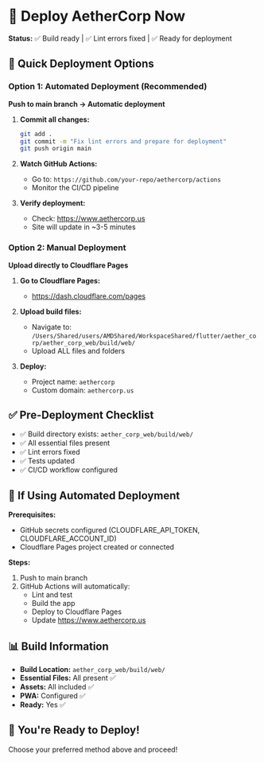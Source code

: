 # 🚀 Deploy AetherCorp Now

**Status:** ✅ Build ready | ✅ Lint errors fixed | ✅ Ready for deployment

## 🎯 **Quick Deployment Options**

### **Option 1: Automated Deployment (Recommended)**
**Push to main branch → Automatic deployment**

1. **Commit all changes:**
   ```bash
   git add .
   git commit -m "Fix lint errors and prepare for deployment"
   git push origin main
   ```

2. **Watch GitHub Actions:**
   - Go to: `https://github.com/your-repo/aethercorp/actions`
   - Monitor the CI/CD pipeline

3. **Verify deployment:**
   - Check: https://www.aethercorp.us
   - Site will update in ~3-5 minutes

### **Option 2: Manual Deployment**
**Upload directly to Cloudflare Pages**

1. **Go to Cloudflare Pages:**
   - https://dash.cloudflare.com/pages

2. **Upload build files:**
   - Navigate to: `/Users/Shared/users/AMDShared/WorkspaceShared/flutter/aether_corp/aether_corp_web/build/web/`
   - Upload ALL files and folders

3. **Deploy:**
   - Project name: `aethercorp`
   - Custom domain: `aethercorp.us`

## ✅ **Pre-Deployment Checklist**

- ✅ Build directory exists: `aether_corp_web/build/web/`
- ✅ All essential files present
- ✅ Lint errors fixed
- ✅ Tests updated
- ✅ CI/CD workflow configured

## 🔧 **If Using Automated Deployment**

**Prerequisites:**
- GitHub secrets configured (CLOUDFLARE_API_TOKEN, CLOUDFLARE_ACCOUNT_ID)
- Cloudflare Pages project created or connected

**Steps:**
1. Push to main branch
2. GitHub Actions will automatically:
   - Lint and test
   - Build the app
   - Deploy to Cloudflare Pages
   - Update https://www.aethercorp.us

## 📊 **Build Information**

- **Build Location:** `aether_corp_web/build/web/`
- **Essential Files:** All present ✅
- **Assets:** All included ✅
- **PWA:** Configured ✅
- **Ready:** Yes ✅

## 🎉 **You're Ready to Deploy!**

Choose your preferred method above and proceed!
